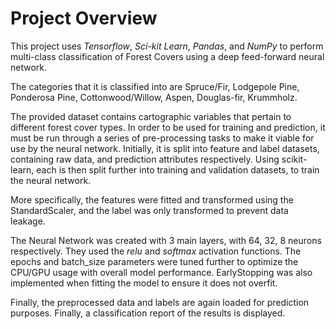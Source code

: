 # Project Overview

This project uses _Tensorflow_, _Sci-kit Learn_, _Pandas_, and _NumPy_ to perform multi-class classification of Forest Covers using a deep feed-forward neural network.

The categories that it is classified into are Spruce/Fir, Lodgepole Pine, Ponderosa Pine, Cottonwood/Willow, Aspen, Douglas-fir, Krummholz.

The provided dataset contains cartographic variables that pertain to different forest cover types. In order to be used for training and prediction, it must be run through a series of pre-processing tasks to make it viable for use by the neural network. Initially, it is split into feature and label datasets, containing raw data, and prediction attributes respectively. Using scikit-learn, each is then split further into training and validation datasets, to train the neural network. 

More specifically, the features were fitted and transformed using the StandardScaler, and the label was only transformed to prevent data leakage.

The Neural Network was created with 3 main layers, with 64, 32, 8 neurons respectively. They used the _relu_ and _softmax_ activation functions.
The epochs and batch_size parameters were tuned further to optimize the CPU/GPU usage with overall model performance.
EarlyStopping was also implemented when fitting the model to ensure it does not overfit.

Finally, the preprocessed data and labels are again loaded for prediction purposes. Finally, a classification report of the results is displayed.
